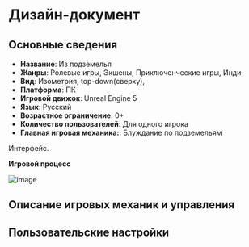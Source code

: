 # Дизайн-документ

## Основные сведения
* **Название**: Из подземелья
* **Жанры**:  Ролевые игры, Экшены, Приключенческие игры, Инди
* **Вид**:  Изометрия, top-down(сверху),
* **Платформа**: ПК 
* **Игровой движок**: Unreal Engine 5
* **Язык**: Русский
* **Возрастное ограничение**: 0+
* **Количество пользователей**: Для одного игрока
* **Главная игровая механика:**: Блуждание по подземельям


Интерфейс.




**Игровой процесс**

![image](https://github.com/shiroxxsora/MegaProject/assets/148600353/6e74f930-ae00-4e86-9084-687756c4cc85)



  
## Описание игровых механик и управления




## Пользовательские настройки
